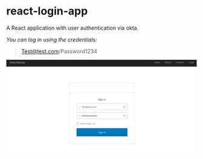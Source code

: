 # react-login-app
A React application with user authentication via okta.

*You can log in using the credentials:* 
> Test@test.com/Password1234

![](preview.JPG)